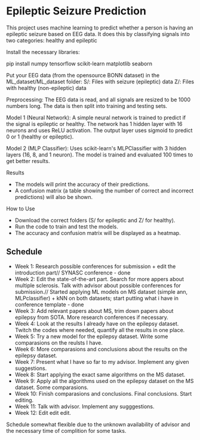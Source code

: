 # Epileptic Seizure Prediction

This project uses machine learning to predict whether a person is having an epileptic seizure based on EEG data. It does this by classifying signals into two categories: healthy and epileptic

Install the necessary libraries:

pip install numpy tensorflow scikit-learn matplotlib seaborn

Put your EEG data (from the opensource BONN dataset) in the ML_dataset/ML_dataset folder:
        S/: Files with seizure (epileptic) data
        Z/: Files with healthy (non-epileptic) data

        
Preprocessing: The EEG data is read, and all signals are resized to be 1000 numbers long. The data is then split into training and testing sets.

Model 1 (Neural Network):
        A simple neural network is trained to predict if the signal is epileptic or healthy.
        The network has 1 hidden layer with 16 neurons and uses ReLU activation.
        The output layer uses sigmoid to predict 0 or 1 (healthy or epileptic).
        
Model 2 (MLP Classifier):
        Uses scikit-learn's MLPClassifier with 3 hidden layers (16, 8, and 1 neuron).
        The model is trained and evaluated 100 times to get better results.

        
Results
- The models will print the accuracy of their predictions.
- A confusion matrix (a table showing the number of correct and incorrect predictions) will also be shown.
  
How to Use

- Download the correct folders (S/ for epileptic and Z/ for healthy).
- Run the code to train and test the models.
- The accuracy and confusion matrix will be displayed as a heatmap.

## Schedule

- Week 1: Research possible conferences for submission + edit the introduction part// SYNASC conference - done
- Week 2: Edit the state-of-the-art part. Search for more appers about multiple sclerosis. Talk with advisor about possible conferences for submission.// Started applying ML models on MS dataset (simple ann, MLPclassifier) + kNN on both datasets; start putting what i have in conference template - done
- Week 3: Add relevant papers about MS, trim down papers about epilepsy from SOTA. More research conferences if necessary.
- Week 4: Look at the results I already have on the epilepsy dataset. Twitch the codes where needed, quantify all the results in one place.
- Week 5: Try a new model for the epilepsy dataset. Write some comparasions on the reulsts I have.
- Week 6: More comparasions and conclusions about the results on the epilepsy dataset.
- Week 7: Present what I have so far to my advisor. Implement any given suggestions.
- Week 8: Start applying the exact same algorithms on the MS dataset.
- Week 9: Apply all the algorithms used on the epilepsy dataset on the MS dataset. Some comparasions.
- Week 10: Finish comparasions and conclusions. Final conclusions. Start editing.
- Week 11: Talk with advisor. Implement any sugggestions.
- Week 12: Edit edit edit.

Schedule somewhat flexible due to the unknown availability of advisor and the necessary time of complition for some tasks.

